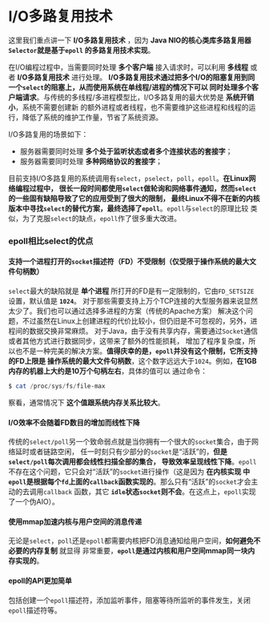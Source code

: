 I/O多路复用技术
=======================================
这里我们重点讲一下 **I/O多路复用技术** ，因为 **Java NIO的核心类库多路复用器`Selector`就是基于`epoll`
的多路复用技术实现**。

在I/O编程过程中，当需要同时处理 **多个客户端** 接入请求时，可以利用 **多线程** 或者 **I/O多路复用技术** 进行处理。
**I/O多路复用技术通过把多个I/O的阻塞复用到同一个`select`的阻塞上，从而使用系统在单线程/进程的情况下可以
同时处理多个客户端请求**。与传统的多线程/多进程模型比，I/O多路复用的最大优势是 **系统开销小**，系统不需要创建新
的额外进程或者线程，也不需要维护这些进程和线程的运行，降低了系统的维护工作量，节省了系统资源。

I/O多路复用的场景如下：
+ 服务器需要同时处理 **多个处于监听状态或者多个连接状态的套接字**；
+ 服务器需要同时处理 **多种网络协议的套接字**；

目前支持I/O多路复用的系统调用有`select`，`pselect`，`poll`，`epoll`。**在Linux网络编程过程中，
很长一段时间都使用`select`做轮询和网络事件通知，然而`select`的一些固有缺陷导致了它的应用受到了很大的限制，
最终Linux不得不在新的内核版本中寻找`select`的替代方案，最终选择了`epoll`**。`epoll`与`select`的原理比较
类似，为了克服`select`的缺点，`epoll`作了很多重大改进。

### epoll相比select的优点
#### 支持一个进程打开的`socket`描述符（FD）不受限制（仅受限于操作系统的最大文件句柄数）
`select`最大的缺陷就是 **单个进程** 所打开的FD是有一定限制的，它由`FD_SETSIZE`设置，默认值是 **`1024`**。
对于那些需要支持上万个TCP连接的大型服务器来说显然太少了。我们也可以通过选择多进程的方案（传统的Apache方案）
解决这个问题，不过虽然在Linux上创建进程的代价比较小，但仍旧是不可忽视的，另外，进程间的数据交换非常麻烦。
对于Java，由于没有共享内存，需要通过`Socket`通信或者其他方式进行数据同步，这带来了额外的性能损耗，
增加了程序复杂度，所以也不是一种完美的解决方案。**值得庆幸的是，`epoll`并没有这个限制，它所支持的FD上限是
操作系统的最大文件句柄数**，这个数字远远大于`1024`。例如，**在1GB内存的机器上大约是10万个句柄左右**，具体的值可以
通过命令：
```powershell
$ cat /proc/sys/fs/file-max
```
察看，通常情况下 **这个值跟系统内存关系比较大**。

#### I/O效率不会随着FD数目的增加而线性下降
传统的`select/poll`另一个致命弱点就是当你拥有一个很大的`socket`集合，由于网络延时或者链路空闲，
任一时刻只有少部分的`socket`是“活跃”的，**但是`select/poll`每次调用都会线性扫描全部的集合，
导致效率呈现线性下降**。`epoll`不存在这个问题，它只会对“活跃”的`socket`进行操作（这是因为 **在内核实现
中`epoll`是根据每个`fd`上面的`callback`函数实现的**。那么只有“活跃”的`socket`才会主动的去调用`callback`
函数，其它 **`idle`状态`socket`则不会**。在这点上，`epoll`实现了一个伪AIO）。

#### 使用mmap加速内核与用户空间的消息传递
无论是`select`，`poll`还是`epoll`都需要内核把FD消息通知给用户空间，**如何避免不必要的内存复制** 就显得
非常重要，**`epoll`是通过内核和用户空间mmap同一块内存实现的**。

#### epoll的API更加简单
包括创建一个`epoll`描述符，添加监听事件，阻塞等待所监听的事件发生，关闭`epoll`描述符等。
